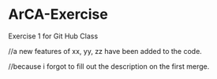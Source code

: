 # ArCA-Exercise
Exercise 1 for Git Hub Class

//a new features of xx, yy, zz have been added to the code.


//because i forgot to fill out the description on the first merge.
